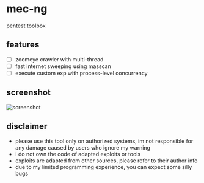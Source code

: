 # mec-ng
pentest toolbox

## features

- [ ] zoomeye crawler with multi-thread
- [ ] fast internet sweeping using masscan
- [ ] execute custom exp with process-level concurrency

## screenshot

![screenshot](./img/screenshot.png)

## disclaimer

- please use this tool only on authorized systems, im not responsible for any damage caused by users who ignore my warning
- i do not own the code of adapted exploits or tools
- exploits are adapted from other sources, please refer to their author info
- due to my limited programming experience, you can expect some silly bugs
